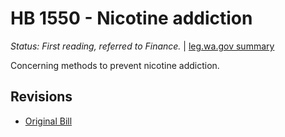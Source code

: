 # HB 1550 - Nicotine addiction
*Status: First reading, referred to Finance.* | [leg.wa.gov summary](https://app.leg.wa.gov/billsummary?BillNumber=1550&Year=2021)

Concerning methods to prevent nicotine addiction.

## Revisions
* [Original Bill](1/)